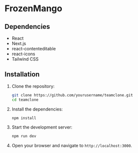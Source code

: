 # FrozenMango

## Dependencies

- React
- Next.js
- react-contenteditable
- react-icons
- Tailwind CSS

## Installation

1. Clone the repository:

   ```bash
   git clone https://github.com/yourusername/teamclone.git
   cd teamclone
   ```

2. Install the dependencies:

   ```bash
   npm install
   ```

3. Start the development server:

   ```bash
   npm run dev
   ```

4. Open your browser and navigate to `http://localhost:3000`.